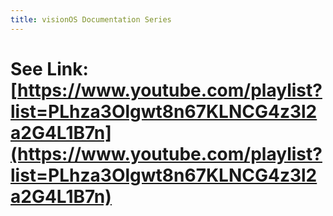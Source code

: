 ```yaml
---
title: visionOS Documentation Series
---
```


# See Link:  [https://www.youtube.com/playlist?list=PLhza3Olgwt8n67KLNCG4z3l2a2G4L1B7n](https://www.youtube.com/playlist?list=PLhza3Olgwt8n67KLNCG4z3l2a2G4L1B7n)
